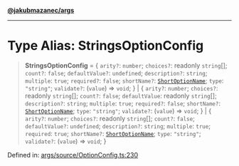 [**@jakubmazanec/args**](../README.md)

---

# Type Alias: StringsOptionConfig

> **StringsOptionConfig** = \{ `arity?`: `number`; `choices?`: readonly `string`[]; `count?`:
> `false`; `defaultValue?`: `undefined`; `description?`: `string`; `multiple`: `true`; `required?`:
> `false`; `shortName?`: [`ShortOptionName`](ShortOptionName.md); `type`: `"string"`; `validate?`:
> (`value`) => `void`; \} \| \{ `arity?`: `number`; `choices?`: readonly `string`[]; `count?`:
> `false`; `defaultValue`: readonly `string`[]; `description?`: `string`; `multiple`: `true`;
> `required?`: `false`; `shortName?`: [`ShortOptionName`](ShortOptionName.md); `type`: `"string"`;
> `validate?`: (`value`) => `void`; \} \| \{ `arity?`: `number`; `choices?`: readonly `string`[];
> `count?`: `false`; `defaultValue?`: `undefined`; `description?`: `string`; `multiple`: `true`;
> `required`: `true`; `shortName?`: [`ShortOptionName`](ShortOptionName.md); `type`: `"string"`;
> `validate?`: (`value`) => `void`; \}

Defined in:
[args/source/OptionConfig.ts:230](https://github.com/jakubmazanec/tools/blob/d956cf350ae3e6bad1df754a19dfbabb088c1451/packages/args/source/OptionConfig.ts#L230)
